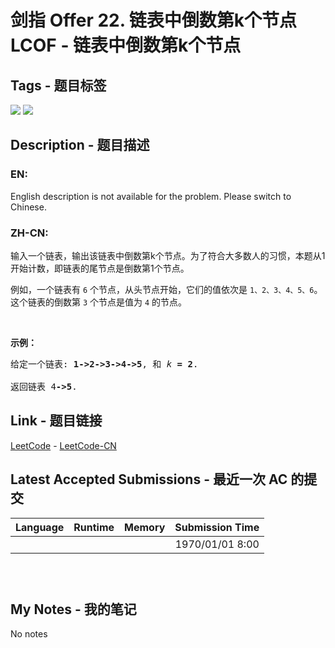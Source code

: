 
# 剑指 Offer 22. 链表中倒数第k个节点 LCOF - 链表中倒数第k个节点

## Tags - 题目标签

 <img src="https://img.shields.io/badge/Linked List-链表-blue.svg">   <img src="https://img.shields.io/badge/Two Pointers-双指针-blue.svg">  


## Description - 题目描述

### EN:
<p>English description is not available for the problem. Please switch to Chinese.</p>

### ZH-CN:
<p>输入一个链表，输出该链表中倒数第k个节点。为了符合大多数人的习惯，本题从1开始计数，即链表的尾节点是倒数第1个节点。</p>

<p>例如，一个链表有 <code>6</code> 个节点，从头节点开始，它们的值依次是 <code>1、2、3、4、5、6</code>。这个链表的倒数第 <code>3</code> 个节点是值为 <code>4</code> 的节点。</p>

<p> </p>

<p><strong>示例：</strong></p>

<pre>
给定一个链表: <strong>1->2->3->4->5</strong>, 和 <em>k </em><strong>= 2</strong>.

返回链表 4<strong>->5</strong>.</pre>



## Link - 题目链接

[LeetCode](https://leetcode.com/problems/lian-biao-zhong-dao-shu-di-kge-jie-dian-lcof/description/)  -  [LeetCode-CN](https://leetcode-cn.com/problems/lian-biao-zhong-dao-shu-di-kge-jie-dian-lcof/description/)
## Latest Accepted Submissions - 最近一次 AC 的提交


| Language | Runtime | Memory | Submission Time |
|:---:|:---:|:---:|:---:|
|   |  |  | 1970/01/01 8:00 |

```



```
## My Notes - 我的笔记


No notes

